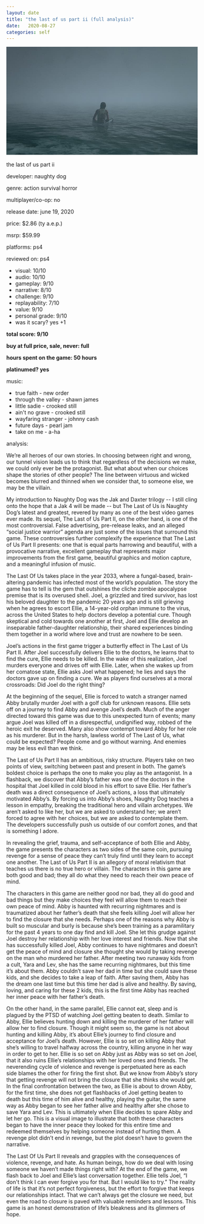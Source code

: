```yaml
---
layout: date
title: "the last of us part ii (full analysis)"
date:   2020-08-27
categories: self
---
```


![mos](/assets/img/tlou2.jpg)

the last of us part ii

developer: naughty dog

genre: action survival horror

multiplayer/co-op: no

release date: june 19, 2020

price: $2.86 (ty a.e.p.)

msrp: $59.99

platforms: ps4

reviewed on: ps4

- visual: 10/10
- audio: 10/10
- gameplay: 9/10
- narrative: 8/10
- challenge: 9/10
- replayability: 7/10
- value: 9/10
- personal grade: 9/10
- was it scary? yes +1

**total score: 9/10**

**buy at full price, sale, never: full**

**hours spent on the game: 50 hours**

**platinumed? yes**

music: 
- true faith - new order
- through the valley - shawn james
- little sadie - crooked still
- ain't no grave - crooked still
- wayfaring stranger - johnny cash
- future days - pearl jam
- take on me - a-ha

analysis:

We’re all heroes of our own stories. In choosing between right and wrong, our tunnel vision leads us to think that regardless of the decisions we make, we could only ever be the protagonist. But what about when our choices shape the stories of other people? The line between virtuous and wicked becomes blurred and thinned when we consider that, to someone else, we may be the villain.

My introduction to Naughty Dog was the Jak and Daxter trilogy -- I still cling onto the hope that a Jak 4 will be made -- but The Last of Us is Naughty Dog’s latest and greatest, revered by many as one of the best video games ever made. Its sequel, The Last of Us Part II, on the other hand, is one of the most controversial. False advertising, pre-release leaks, and an alleged “social justice warrior” agenda are just some of the issues that surround this game. These controversies further complexify the experience that The Last of Us Part II presents: one that is equal parts harrowing and beautiful, with a provocative narrative, excellent gameplay that represents major improvements from the first game, beautiful graphics and motion capture, and a meaningful infusion of music.

The Last Of Us takes place in the year 2033, where a fungal-based, brain-altering pandemic has infected most of the world’s population. The story the game has to tell is the gem that outshines the cliche zombie apocalypse premise that is its overused shell. Joel, a grizzled and tired survivor, has lost his beloved daughter to the pandemic 20 years ago and is still grieving when he agrees to escort Ellie, a 14-year-old orphan immune to the virus, across the United States to help doctors develop a potential cure. Though skeptical and cold towards one another at first, Joel and Ellie develop an inseparable father-daughter relationship, their shared experiences binding them together in a world where love and trust are nowhere to be seen.

Joel’s actions in the first game trigger a butterfly effect in The Last of Us Part II. After Joel successfully delivers Ellie to the doctors, he learns that to find the cure, Ellie needs to be killed. In the wake of this realization, Joel murders everyone and drives off with Ellie. Later, when she wakes up from her comatose state, Ellie asks Joel what happened; he lies and says the doctors gave up on finding a cure. We as players find ourselves at a moral crossroads: Did Joel do the right thing?

At the beginning of the sequel, Ellie is forced to watch a stranger named Abby brutally murder Joel with a golf club for unknown reasons. Ellie sets off on a journey to find Abby and avenge Joel’s death. Much of the anger directed toward this game was due to this unexpected turn of events; many argue Joel was killed off in a disrespectful, undignified way, robbed of the heroic exit he deserved. Many also show contempt toward Abby for her role as his murderer. But in the harsh, lawless world of The Last of Us, what could be expected? People come and go without warning. And enemies may be less evil than we think.

The Last of Us Part II has an ambitious, risky structure. Players take on two points of view, switching between past and present in both. The game’s boldest choice is perhaps the one to make you play as the antagonist. In a flashback, we discover that Abby’s father was one of the doctors in the hospital that Joel killed in cold blood in his effort to save Ellie. Her father’s death was a direct consequence of Joel’s actions, a loss that ultimately motivated Abby’s. By forcing us into Abby’s shoes, Naughty Dog teaches a lesson in empathy, breaking the traditional hero and villain archetypes. We aren’t asked to like her, but we are asked to understand her; we aren’t forced to agree with her choices, but we are asked to contemplate them. The developers successfully push us outside of our comfort zones, and that is something I adore.

In revealing the grief, trauma, and self-acceptance of both Ellie and Abby, the game presents the characters as two sides of the same coin, pursuing revenge for a sense of peace they can’t truly find until they learn to accept one another. The Last of Us Part II is an allegory of moral relativism that teaches us there is no true hero or villain. The characters in this game are both good and bad; they all do what they need to reach their own peace of mind.

The characters in this game are neither good nor bad, they all do good and bad things but they make choices they feel will allow them to reach their own peace of mind. Abby is haunted with recurring nightmares and is traumatized about her father’s death that she feels killing Joel will allow her to find the closure that she needs. Perhaps one of the reasons why Abby is built so muscular and burly is because she’s been training as a paramilitary for the past 4 years to one day find and kill Joel. She let this grudge against Joel destroy her relationship with her love interest and friends. Now that she has successfully killed Joel, Abby continues to have nightmares and doesn’t get the peace of mind and closure she thought she would by taking revenge on the man who murdered her father. After meeting two runaway kids from a cult, Yara and Lev, she has the same recurring nightmares, but this time it’s about them. Abby couldn’t save her dad in time but she could save these kids, and she decides to take a leap of faith. After saving them, Abby has the dream one last time but this time her dad is alive and healthy. By saving, loving, and caring for these 2 kids, this is the first time Abby has reached her inner peace with her father’s death. 

On the other hand, in the same parallel, Ellie cannot eat, sleep and is plagued by the PTSD of watching Joel getting beaten to death. Similar to Abby, Ellie believes hunting down and killing the murderer of her father will allow her to find closure.  Though it might seem so, the game is not about hunting and killing Abby, it’s about Ellie’s journey to find closure and acceptance for Joel’s death. However, Ellie is so set on killing Abby that she’s willing to travel halfway across the country, killing anyone in her way in order to get to her. Ellie is so set on Abby just as Abby was so set on Joel, that it also ruins Ellie’s relationships with her loved ones and friends. The neverending cycle of violence and revenge is perpetuated here as each side blames the other for firing the first shot. But we know from Abby’s story that getting revenge will not bring the closure that she thinks she would get. In the final confrontation between the two, as Ellie is about to drown Abby, for the first time, she does not get flashbacks of Joel getting beaten to death but this time of him alive and healthy, playing the guitar, the same way as Abby began to see her father alive and healthy after she chose to save Yara and Lev. This is ultimately when Ellie decides to spare Abby and let her go. This is a visual image to illustrate that both these characters began to have the inner peace they looked for this entire time and redeemed themselves by helping someone instead of hurting them. A revenge plot didn’t end in revenge, but the plot doesn’t have to govern the narrative.

The Last Of Us Part II reveals and grapples with the consequences of violence, revenge, and hate. As human beings, how do we deal with losing someone we haven’t made things right with? At the end of the game, we flash back to Joel and Ellie’s last conversation together. Ellie tells Joel, “I don't think I can ever forgive you for that. But I would like to try.” The reality of life is that it’s not perfect forgiveness, but the effort to forgive that keeps our relationships intact. That we can’t always get the closure we need, but even the road to closure is paved with valuable reminders and lessons. This game is an honest demonstration of life’s bleakness and its glimmers of hope.

